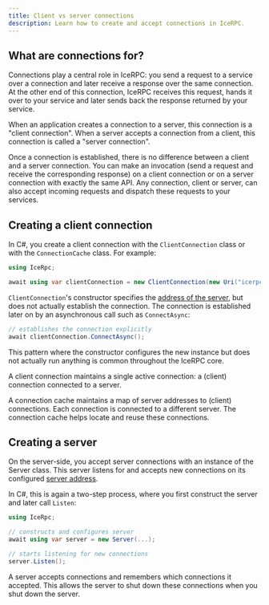 ```yaml
---
title: Client vs server connections
description: Learn how to create and accept connections in IceRPC.
---
```




## What are connections for?

Connections play a central role in IceRPC: you send a request to a service over a connection and later receive a
response over the same connection. At the other end of this connection, IceRPC receives this request, hands it over to
your service and later sends back the response returned by your service.

When an application creates a connection to a server, this connection is a "client connection". When a server accepts a
connection from a client, this connection is called a "server connection".

Once a connection is established, there is no difference between a client and a server connection. You can make an
invocation (send a request and receive the corresponding response) on a client connection or on a server connection
with exactly the same API. Any connection, client or server, can also accept incoming requests and dispatch these
requests to your services.

## Creating a client connection

In C#, you create a client connection with the `ClientConnection` class or with the `ConnectionCache` class. For
example:

```csharp
using IceRpc;

await using var clientConnection = new ClientConnection(new Uri("icerpc://hello.zeroc.com"));
```

`ClientConnection`'s constructor specifies the [address of the server](server-address#client-connection-configuration),
but does not actually establish the connection. The connection is established later on by an asynchronous call such as
`ConnectAsync`:

```csharp
// establishes the connection explicitly
await clientConnection.ConnectAsync();
```

This pattern where the constructor configures the new instance but does not actually run anything is common throughout
the IceRPC core.

A client connection maintains a single active connection: a (client) connection connected to a server.

A connection cache maintains a map of server addresses to (client) connections. Each connection is connected to a
different server. The connection cache helps locate and reuse these connections.

## Creating a server

On the server-side, you accept server connections with an instance of the Server class. This server listens for and
accepts new connections on its configured [server address](server-address#server-configuration).

In C#, this is again a two-step process, where you first construct the server and later call `Listen`:

```csharp
using IceRpc;

// constructs and configures server
await using var server = new Server(...);

// starts listening for new connections
server.Listen();
```

A server accepts connections and remembers which connections it accepted. This allows the server to shut down these
connections when you shut down the server.
